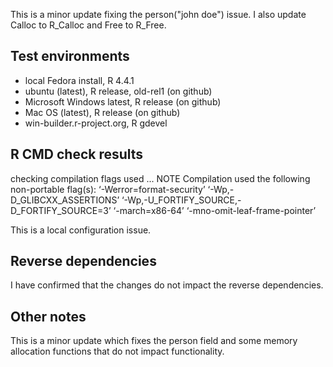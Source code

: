 This is a minor update fixing the person("john doe") issue.
I also update Calloc to R_Calloc and Free to R_Free.

## Test environments
* local Fedora install, R 4.4.1
* ubuntu (latest), R release, old-rel1 (on github)
* Microsoft Windows latest, R release (on github)
* Mac OS (latest), R release (on github)
* win-builder.r-project.org, R gdevel

## R CMD check results

 checking compilation flags used ... NOTE
  Compilation used the following non-portable flag(s):
    ‘-Werror=format-security’ ‘-Wp,-D_GLIBCXX_ASSERTIONS’
    ‘-Wp,-U_FORTIFY_SOURCE,-D_FORTIFY_SOURCE=3’ ‘-march=x86-64’
    ‘-mno-omit-leaf-frame-pointer’


This is a local configuration issue.

## Reverse dependencies

I have confirmed that the changes do not impact the reverse dependencies.

## Other notes

This is a minor update which fixes the person field and some
memory allocation functions that do not impact functionality.
